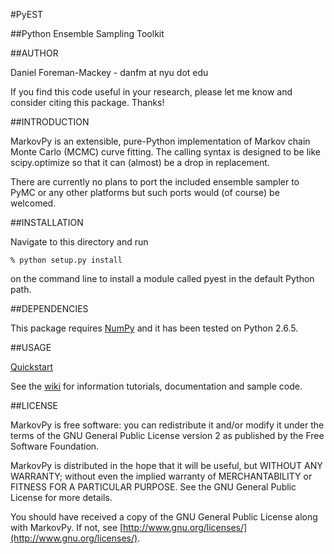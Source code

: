 #PyEST

##Python Ensemble Sampling Toolkit

##AUTHOR

Daniel Foreman-Mackey - danfm at nyu dot edu

If you find this code useful in your research, please let me know and
consider citing this package. Thanks!


##INTRODUCTION

MarkovPy is an extensible, pure-Python implementation of Markov chain
Monte Carlo (MCMC) curve fitting. The calling syntax is designed to be
like scipy.optimize so that it can (almost) be a drop in replacement.

There are currently no plans to port the included ensemble sampler to
PyMC or any other platforms but such ports would (of course) be welcomed.


##INSTALLATION

Navigate to this directory and run

`% python setup.py install`

on the command line to install a module called pyest in the default
Python path.


##DEPENDENCIES

This package requires [NumPy](http://numpy.scipy.org/) and it has been
tested on Python 2.6.5.


##USAGE

[Quickstart](https://github.com/dfm/PyEST/wiki/Quickstart)

See the [wiki](http://github.com/dfm/PyEST/wiki) for information tutorials, documentation and sample code.


##LICENSE

MarkovPy is free software: you can redistribute it and/or modify
it under the terms of the GNU General Public License version 2 as
published by the Free Software Foundation.

MarkovPy is distributed in the hope that it will be useful,
but WITHOUT ANY WARRANTY; without even the implied warranty of
MERCHANTABILITY or FITNESS FOR A PARTICULAR PURPOSE.  See the
GNU General Public License for more details.

You should have received a copy of the GNU General Public License
along with MarkovPy.  If not, see [http://www.gnu.org/licenses/](http://www.gnu.org/licenses/).
